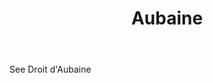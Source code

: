 ---
title: Aubaine
letter: A
permalink: "/definitions/aubaine.html"
body: See Droit d'Aubaine
published_at: '2018-07-07'
layout: post
---